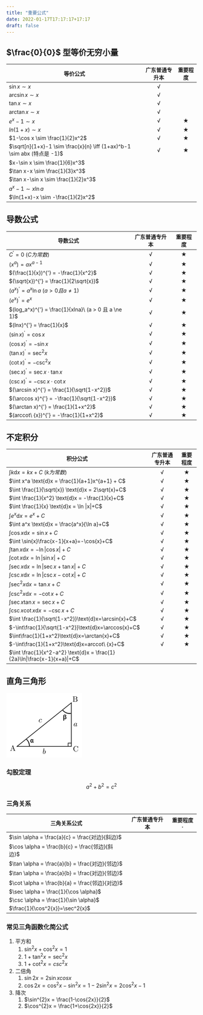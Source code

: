 ```yaml
---
title: "重要公式"
date: 2022-01-17T17:17:17+17:17
draft: false
---
```


<!--more-->

## $\frac{0}{0}$ 型等价无穷小量



| 等价公式                                                     | 广东普通专升本 |  重要程度  |
| ------------------------------------------------------------ | :------------: | :--------: |
| $\sin x \sim x$                                              |       √        |            |
| $\arcsin x \sim x$                                           |       √        |            |
| $\tan x \sim x$                                              |       √        |            |
| $\arctan x \sim x$                                           |       √        |            |
| $e^x-1 \sim x$                                               |       √        | $\bigstar$ |
| $ln(1+x) \sim x$                                             |       √        | $\bigstar$ |
| $1-\cos x \sim \frac{1}{2}x^2$                               |       √        | $\bigstar$ |
| $\sqrt[n]{1+x}-1 \sim \frac{x}{n} \iff (1+ax)^b-1 \sim abx (特点是 -1)$ |       √        | $\bigstar$ |
| $x-\sin x \sim \frac{1}{6}x^3$                               |                |            |
| $\tan x-x \sim \frac{1}{3}x^3$                               |                |            |
| $\tan x-\sin x \sim \frac{1}{2}x^3$                          |                |            |
| $a^x-1 \sim x\ln a$                                          |                |            |
| $\ln(1+x)-x \sim -\frac{1}{2}x^2$                            |                |            |

## 导数公式

| 导数公式                                             | 广东普通专升本 |  重要程度  |
| ---------------------------------------------------- | :------------: | :--------: |
| $C^{'} = 0\ (C为常数)$                               |       √        | $\bigstar$ |
| $(x^a) = ax^{a-1}$                                   |       √        | $\bigstar$ |
| $(\frac{1}{x})^{'} = -\frac{1}{x^2}$                 |       √        | $\bigstar$ |
| $(\sqrt{x})^{'} = \frac{1}{2\sqrt{x}}$               |       √        | $\bigstar$ |
| $(a^x)^{'} = a^x\ln a\ (a > 0 且 a \ne 1)$           |       √        | $\bigstar$ |
| $(e^x)^{'} = e^x$                                    |       √        | $\bigstar$ |
| $(log_a^x)^{'} = \frac{1}{xlna}\ (a > 0 且 a \ne 1)$ |       √        | $\bigstar$ |
| $(lnx)^{'} = \frac{1}{x}$                            |       √        | $\bigstar$ |
| $(\sin x)^{'} = \cos x$                              |       √        | $\bigstar$ |
| $(\cos x)^{'} = -\sin x$                             |       √        | $\bigstar$ |
| $(\tan x)^{'} = \sec^2{x}$                           |       √        | $\bigstar$ |
| $(\cot x)^{'} = -\csc^2{x}$                          |       √        | $\bigstar$ |
| $(\sec x)^{'} = \sec x \cdot \tan x$                 |       √        | $\bigstar$ |
| $(\csc x)^{'} = -\csc x \cdot \cot x$                |       √        | $\bigstar$ |
| $(\arcsin x)^{'} = \frac{1}{\sqrt{1-x^2}}$           |       √        | $\bigstar$ |
| $(\arccos x)^{'} = -\frac{1}{\sqrt{1-x^2}}$          |       √        | $\bigstar$ |
| $(\arctan x)^{'} = \frac{1}{1+x^2}$                  |       √        | $\bigstar$ |
| $(arccot\ {x})^{'} = -\frac{1}{1+x^2}$               |       √        | $\bigstar$ |

## 不定积分

| 积分公式                                                     | 广东普通专升本 |  重要程度  |
| ------------------------------------------------------------ | :------------: | :--------: |
| $\int k \text{d}x = kx+C\ (k为常数)$                         |       √        | $\bigstar$ |
| $\int x^a \text{d}x = \frac{1}{a+1}x^{a+1} + C$              |       √        | $\bigstar$ |
| $\int \frac{1}{\sqrt{x}} \text{d}x = 2\sqrt{x}+C$            |       √        | $\bigstar$ |
| $\int \frac{1}{x^2} \text{d}x = -\frac{1}{x}+C$              |       √        | $\bigstar$ |
| $\int \frac{1}{x} \text{d}x = \ln \|x\|+C$                   |       √        | $\bigstar$ |
| $\int e^x \text{d}x = e^x + C$                               |       √        | $\bigstar$ |
| $\int a^x \text{d}x = \frac{a^x}{\ln a}+C$                   |       √        | $\bigstar$ |
| $\int \cos{x}\text{d}x=\sin{x}+C$                            |       √        | $\bigstar$ |
| $\int \sin{x}\frac{x-1}{x+a}=-\cos{x}+C$                     |       √        | $\bigstar$ |
| $\int \tan{x}\text{d}x=-\ln{\|\cos{x}\|}+C$                  |       √        | $\bigstar$ |
| $\int \cot{x}\text{d}x=\ln\|\sin{x}\|+C$                     |       √        | $\bigstar$ |
| $\int \sec{x}\text{d}x=\ln\|\sec{x}+\tan{x}\|+C$             |       √        | $\bigstar$ |
| $\int \csc{x}\text{d}x=\ln\|\csc{x}-\cot{x}\|+C$             |       √        | $\bigstar$ |
| $\int \sec^2{x}\text{d}x=\tan{x}+C$                          |       √        | $\bigstar$ |
| $\int \csc^2{x}\text{d}x=-\cot{x}+C$                         |       √        | $\bigstar$ |
| $\int \sec{x}\tan{x}=\sec{x}+C$                              |       √        | $\bigstar$ |
| $\int \csc{x}\cot{x}\text{d}x=-\csc{x}+C$                    |       √        | $\bigstar$ |
| $\int \frac{1}{\sqrt{1-x^2}}\text{d}x=\arcsin{x}+C$          |       √        | $\bigstar$ |
| $-\int\frac{1}{\sqrt{1-x^2}}\text{d}x=\arccos{x}+C$          |       √        | $\bigstar$ |
| $\int\frac{1}{1+x^2}\text{d}x=\arctan{x}+C$                  |       √        | $\bigstar$ |
| $-\int\frac{1}{1+x^2}\text{d}x=arccot\ {x}+C$                |       √        | $\bigstar$ |
| $\int \frac{1}{x^2-a^2} \text{d}x = \frac{1}{2a}\ln\|\frac{x-1}{x+a}\|+C$ |                |            |

## 直角三角形

![](/higher_mathematics/important-1.png)

### 勾股定理

$$
a^2+ b^2 = c^2
$$

### 三角关系

| 三角关系公式                                    | 广东普通专升本 | 重要程度· |
| ----------------------------------------------- | :------------: | :-------: |
| $\sin \alpha = \frac{a}{c} = \frac{对边}{斜边}$ |                |           |
| $\cos \alpha = \frac{b}{c} = \frac{邻边}{斜边}$ |                |           |
| $\tan \alpha = \frac{a}{b} = \frac{对边}{邻边}$ |                |           |
| $\tan \alpha = \frac{a}{b} = \frac{对边}{邻边}$ |                |           |
| $\cot \alpha = \frac{b}{a} = \frac{邻边}{对边}$ |                |           |
| $\sec \alpha = \frac{1}{\cos \alpha}$           |                |           |
| $\csc \alpha = \frac{1}{\sin \alpha}$           |                |           |
| $\frac{1}{\cos^2{x}}=\sec^2{x}$                 |                |           |

### 常见三角函数化简公式

1. 平方和
   1. $\sin^{2}x + \cos^{2}x = 1$
   2. $1+\tan^{2}x = \sec^{2}x$
   3. $1+\cot^{2}x = csc^{2}x$
2. 二倍角
   1. $\sin{2x} = 2\sin{x}cos{x}$
   2. $\cos{2x} = \cos^{2}x - \sin^{2}x = 1 - 2\sin^{2}x = 2\cos^{2}x - 1$
3. 降次
   1. $\sin^{2}x = \frac{1-\cos{2x}}{2}$
   2. $\cos^{2}x = \frac{1+\cos{2x}}{2}$

